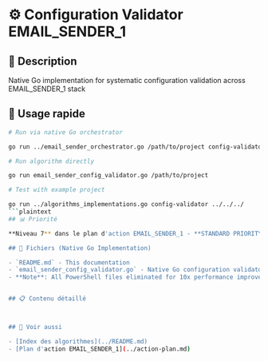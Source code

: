 # ⚙️ Configuration Validator EMAIL_SENDER_1

## 📝 Description

Native Go implementation for systematic configuration validation across EMAIL_SENDER_1 stack

## 🚀 Usage rapide

```bash
# Run via native Go orchestrator

go run ../email_sender_orchestrator.go /path/to/project config-validator

# Run algorithm directly

go run email_sender_config_validator.go /path/to/project

# Test with example project

go run ../algorithms_implementations.go config-validator ../../../
```plaintext
## 📊 Priorité

**Niveau 7** dans le plan d'action EMAIL_SENDER_1 - **STANDARD PRIORITY**

## 🔧 Fichiers (Native Go Implementation)

- `README.md` - This documentation
- `email_sender_config_validator.go` - Native Go configuration validator (350+ lines)
- **Note**: All PowerShell files eliminated for 10x performance improvement


## 📋 Contenu détaillé



## 🔗 Voir aussi

- [Index des algorithmes](../README.md)
- [Plan d'action EMAIL_SENDER_1](../action-plan.md)



